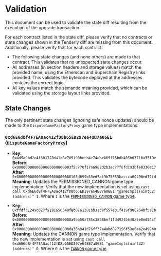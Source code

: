 # Validation

This document can be used to validate the state diff resulting from the execution of the upgrade
transaction.

For each contract listed in the state diff, please verify that no contracts or state changes shown in the Tenderly diff are missing from this document. Additionally, please verify that for each contract:

- The following state changes (and none others) are made to that contract. This validates that no unexpected state changes occur.
- All addresses (in section headers and storage values) match the provided name, using the Etherscan and Superchain Registry links provided. This validates the bytecode deployed at the addresses contains the correct logic.
- All key values match the semantic meaning provided, which can be validated using the storage layout links provided.

## State Changes

The only pertinent state changes (ignoring safe nonce updates) should be made to the `DisputeGameFactoryProxy` game type implementations.

### `0xd6E6dBf4F7EA0ac412fD8b65ED297e64BB7a06E1` (`DisputeGameFactoryProxy`)

- **Key**: `0x4d5a9bd2e41301728d41c8e705190becb4e74abe869f75bdb405b63716a35f9e` <br/>
  **Before**: `0x0000000000000000000000003f5c770f17a6982d2b3ac77f6fdc93bfe0330e17` <br/>
  **After**: `0x0000000000000000000000008105d699b38ed7cf9b75353baccca60496ed72fd` <br/>
  **Meaning**: Updates the PERMISSIONED_CANNON game type implementation. Verify that the new implementation is set using `cast call 0xd6E6dBf4F7EA0ac412fD8b65ED297e64BB7a06E1 "gameImpls(uint32)(address)" 1`. Where `1` is the [`PERMISSIONED_CANNON` game type](https://github.com/ethereum-optimism/optimism/blob/op-contracts/v1.4.0/packages/contracts-bedrock/src/dispute/lib/Types.sol#L31).

- **Key**: `0xffdfc1249c027f9191656349feb0761381bb32c9f557e01f419fd08754bf5a1b` <br/>
  **Before**: `0x0000000000000000000000008a9ba50a785c3868bef1fd4924b640a5e0ed54cf` <br/>
  **After**: `0x000000000000000000000000da35a941d76ff37a4abd877156f58e6aa2e499b0` <br/>
  **Meaning**: Updates the CANNON game type implementation. Verify that the new implementation is set using `cast call 0xd6E6dBf4F7EA0ac412fD8b65ED297e64BB7a06E1 "gameImpls(uint32)(address)" 0`. Where `0` is the [`CANNON` game type](https://github.com/ethereum-optimism/optimism/blob/op-contracts/v1.4.0/packages/contracts-bedrock/src/dispute/lib/Types.sol#L28).
